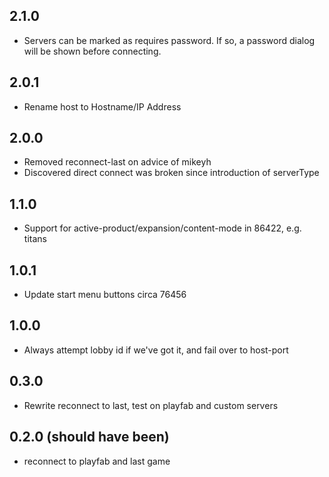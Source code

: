 ## 2.1.0

- Servers can be marked as requires password. If so, a password dialog will be shown before connecting.

## 2.0.1

- Rename host to Hostname/IP Address

## 2.0.0

- Removed reconnect-last on advice of mikeyh
- Discovered direct connect was broken since introduction of serverType

## 1.1.0

- Support for active-product/expansion/content-mode in 86422, e.g. titans

## 1.0.1

- Update start menu buttons circa 76456

## 1.0.0

- Always attempt lobby id if we've got it, and fail over to host-port

## 0.3.0

- Rewrite reconnect to last, test on playfab and custom servers

## 0.2.0 (should have been)

- reconnect to playfab and last game
